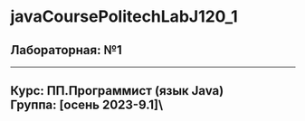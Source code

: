 # javaCoursePolitechLabJ120_1
## Лабораторная: №1

---
Курс: ПП.Программист (язык Java)\
Группа: [осень 2023-9.1]\
---
